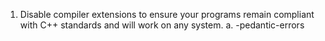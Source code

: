 

1. Disable compiler extensions to ensure your programs remain compliant with C++ standards and will work on any system.
    a. -pedantic-errors
